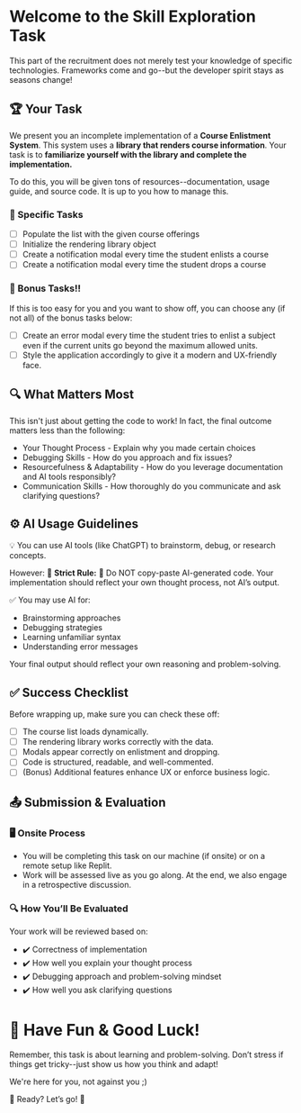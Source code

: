 # Welcome to the Skill Exploration Task

This part of the recruitment does not merely test your knowledge of specific 
technologies. Frameworks come and go--but the developer spirit stays as seasons
change!

## 🏆 Your Task
We present you an incomplete implementation of a **Course Enlistment System**.
This system uses a **library that renders course information**. Your task is 
to **familiarize yourself with the library and complete the implementation.**

To do this, you will be given tons of resources--documentation, usage guide, 
and source code. It is up to you how to manage this.

### 🎯 Specific Tasks

- [ ] Populate the list with the given course offerings
- [ ] Initialize the rendering library object
- [ ] Create a notification modal every time the student enlists a course
- [ ] Create a notification modal every time the student drops a course

### 🏅 Bonus Tasks!!

If this is too easy for you and you want to show off, you can choose any (if not
all) of the bonus tasks below:
- [ ] Create an error modal every time the student tries to enlist a subject
even if the current units go beyond the maximum allowed units.
- [ ] Style the application accordingly to give it a modern and UX-friendly face.

## 🔍 What Matters Most

This isn't just about getting the code to work! In fact, the final outcome matters
less than the following:
- Your Thought Process - Explain why you made certain choices
- Debugging Skills - How do you approach and fix issues?
- Resourcefulness & Adaptability - How do you leverage documentation and AI tools 
responsibly?
- Communication Skills - How thoroughly do you communicate and ask clarifying 
questions?

## ⚙️ AI Usage Guidelines
💡 You can use AI tools (like ChatGPT) to brainstorm, debug, or research concepts. 

However:
🔴 **Strict Rule:** 🚫 Do NOT copy-paste AI-generated code. 
Your implementation should reflect your own thought process, not AI’s output.


✅ You may use AI for:
- Brainstorming approaches
- Debugging strategies
- Learning unfamiliar syntax
- Understanding error messages

Your final output should reflect your own reasoning and problem-solving.

## ✅ Success Checklist
Before wrapping up, make sure you can check these off:
- [ ] The course list loads dynamically.
- [ ] The rendering library works correctly with the data.
- [ ] Modals appear correctly on enlistment and dropping.
- [ ] Code is structured, readable, and well-commented.
- [ ] (Bonus) Additional features enhance UX or enforce business logic.

## 📤 Submission & Evaluation
### 🖥️ Onsite Process
- You will be completing this task on our machine (if onsite) or on a remote setup 
like Replit.
- Work will be assessed live as you go along. At the end, we also engage in a 
retrospective discussion.

### 🔍 How You’ll Be Evaluated
Your work will be reviewed based on:
- ✔️ Correctness of implementation
- ✔️ How well you explain your thought process
- ✔️ Debugging approach and problem-solving mindset
- ✔️ How well you ask clarifying questions

# 🎉 Have Fun & Good Luck!

Remember, this task is about learning and problem-solving. Don’t stress if things 
get tricky--just show us how you think and adapt! 

We're here for you, not against you ;)

🚀 Ready? Let’s go! 🎯
